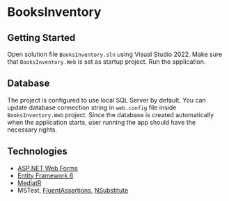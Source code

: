 # BooksInventory

## Getting Started

Open solution file `BooksInventory.sln` using Visual Studio 2022. Make sure that `BooksInventory.Web` is set as startup project. Run the application.

## Database

The project is configured to use local SQL Server by default. You can update database connection string in `web.config` file inside `BooksInventory.Web` project. Since the database is created automatically when the application starts, user running the app should have the necessary rights.

## Technologies

* [ASP.NET Web Forms]([https://docs.microsoft.com/en-us/aspnet/core/introduction-to-aspnet-core](https://learn.microsoft.com/en-us/aspnet/web-forms/))
* [Entity Framework 6]([https://docs.microsoft.com/en-us/ef/core/](https://learn.microsoft.com/en-us/ef/ef6/))
* [MediatR](https://github.com/jbogard/MediatR)
* MSTest, [FluentAssertions](https://fluentassertions.com/), [NSubstitute](https://github.com/moq](https://nsubstitute.github.io/))
